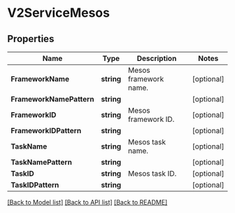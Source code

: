 # V2ServiceMesos

## Properties
Name | Type | Description | Notes
------------ | ------------- | ------------- | -------------
**FrameworkName** | **string** | Mesos framework name. | [optional] 
**FrameworkNamePattern** | **string** |  | [optional] 
**FrameworkID** | **string** | Mesos framework ID. | [optional] 
**FrameworkIDPattern** | **string** |  | [optional] 
**TaskName** | **string** | Mesos task name. | [optional] 
**TaskNamePattern** | **string** |  | [optional] 
**TaskID** | **string** | Mesos task ID. | [optional] 
**TaskIDPattern** | **string** |  | [optional] 

[[Back to Model list]](../README.md#documentation-for-models) [[Back to API list]](../README.md#documentation-for-api-endpoints) [[Back to README]](../README.md)


